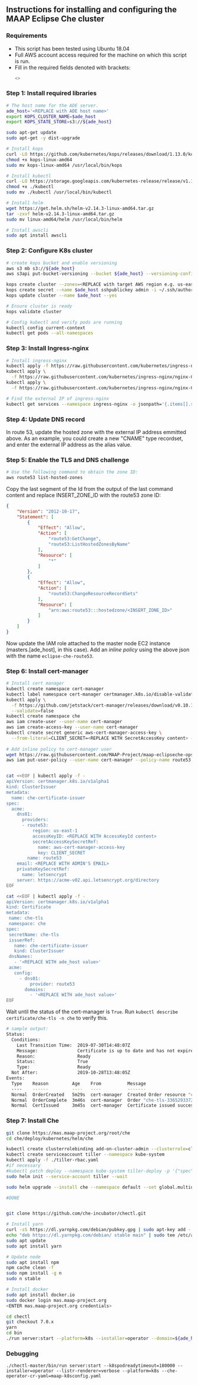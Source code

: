 ## Instructions for installing and configuring the MAAP Eclipse Che cluster

### Requirements
- This script has been tested using Ubuntu 18.04
- Full AWS account access required for the machine on which this script is run.
- Fill in the required fields denoted with brackets: 
  ```bash
  <>
  ```

### Step 1: Install required libraries

```bash
# The host name for the ADE server.
ade_host='<REPLACE with ADE host name>'
export KOPS_CLUSTER_NAME=$ade_host
export KOPS_STATE_STORE=s3://${ade_host}

sudo apt-get update
sudo apt-get -y dist-upgrade

# Install kops
curl -LO https://github.com/kubernetes/kops/releases/download/1.13.0/kops-linux-amd64
chmod +x kops-linux-amd64
sudo mv kops-linux-amd64 /usr/local/bin/kops

# Install kubectl
curl -LO https://storage.googleapis.com/kubernetes-release/release/v1.13.0/bin/linux/amd64/kubectl
chmod +x ./kubectl
sudo mv ./kubectl /usr/local/bin/kubectl

# Install helm
wget https://get.helm.sh/helm-v2.14.3-linux-amd64.tar.gz
tar -zxvf helm-v2.14.3-linux-amd64.tar.gz 
sudo mv linux-amd64/helm /usr/local/bin/helm

# Install awscli
sudo apt install awscli
```

### Step 2: Configure K8s cluster

```bash
# create kops bucket and enable versioning
aws s3 mb s3://${ade_host}
aws s3api put-bucket-versioning --bucket ${ade_host} --versioning-configuration Status=Enabled

kops create cluster --zones=<REPLACE with target AWS region e.g. us-east-1a> --name=$ade_host
kops create secret --name $ade_host sshpublickey admin -i ~/.ssh/authorized_keys 
kops update cluster --name $ade_host --yes

# Ensure cluster is ready 
kops validate cluster

# Config kubectl and verify pods are running
kubectl config current-context
kubectl get pods --all-namespaces
```

### Step 3: Install Ingress-nginx

```bash
# Install ingress-nginx
kubectl apply -f https://raw.githubusercontent.com/kubernetes/ingress-nginx/nginx-0.26.1/deploy/static/mandatory.yaml
kubectl apply \
  -f https://raw.githubusercontent.com/kubernetes/ingress-nginx/nginx-0.26.1/deploy/static/provider/aws/service-l4.yaml     
kubectl apply \
  -f https://raw.githubusercontent.com/kubernetes/ingress-nginx/nginx-0.26.1/deploy/static/provider/aws/patch-configmap-l4.yaml

# Find the external IP of ingress-nginx
kubectl get services --namespace ingress-nginx -o jsonpath='{.items[].status.loadBalancer.ingress[0].hostname}'
```

### Step 4: Update DNS record

In route 53, update the hosted zone with the external IP address emmitted above. As an example, you could create a new "CNAME" type recordset, and enter the external IP address as the alias value.

### Step 5: Enable the TLS and DNS challenge

```bash
# Use the following command to obtain the zone ID:
aws route53 list-hosted-zones
```
Copy the last segment of the Id from the output of the last command  content and replace INSERT_ZONE_ID with the route53 zone ID:
```json
{
    "Version": "2012-10-17",
    "Statement": [
        {
            "Effect": "Allow",
            "Action": [
                "route53:GetChange",
                "route53:ListHostedZonesByName"
            ],
            "Resource": [
                "*"
            ]
        },
        {
            "Effect": "Allow",
            "Action": [
                "route53:ChangeResourceRecordSets"
            ],
            "Resource": [
                "arn:aws:route53:::hostedzone/<INSERT_ZONE_ID>"
            ]
        }
    ]
}
```

Now update the IAM role attached to the master node EC2 instance (masters.[ade_host], in this case). Add an *inline policy* using the above json with the name `eclipse-che-route53`.

### Step 6: Install cert-manager 

```bash
# Install cert manager
kubectl create namespace cert-manager
kubectl label namespace cert-manager certmanager.k8s.io/disable-validation=true
kubectl apply \
  -f https://github.com/jetstack/cert-manager/releases/download/v0.10.1/cert-manager.yaml \
  --validate=false
kubectl create namespace che
aws iam create-user --user-name cert-manager
aws iam create-access-key --user-name cert-manager
kubectl create secret generic aws-cert-manager-access-key \
  --from-literal=CLIENT_SECRET=<REPLACE WITH SecretAccessKey content> -n cert-manager
  
# Add inline policy to cert-manager user
wget https://raw.githubusercontent.com/MAAP-Project/maap-eclipseche-ops/master/k8s-cluster/cert-mgr_additional_permissions.json
aws iam put-user-policy --user-name cert-manager --policy-name route53 --policy-document file://cert-mgr_additional_permissions.json


cat <<EOF | kubectl apply -f -
apiVersion: certmanager.k8s.io/v1alpha1
kind: ClusterIssuer
metadata:
  name: che-certificate-issuer
spec:
  acme:
    dns01:
      providers:
      - route53:
          region: us-east-1
          accessKeyID: <REPLACE WITH AccessKeyId content>
          secretAccessKeySecretRef:
            name: aws-cert-manager-access-key
            key: CLIENT_SECRET
        name: route53
    email: <REPLACE WITH ADMIN'S EMAIL>
    privateKeySecretRef:
      name: letsencrypt
    server: https://acme-v02.api.letsencrypt.org/directory
EOF

cat <<EOF | kubectl apply -f -
apiVersion: certmanager.k8s.io/v1alpha1
kind: Certificate
metadata:
 name: che-tls
 namespace: che
spec:
 secretName: che-tls
 issuerRef:
   name: che-certificate-issuer
   kind: ClusterIssuer
 dnsNames:
   - '<REPLACE WITH ade_host value>'
 acme:
   config:
     - dns01:
         provider: route53
       domains:
         - '<REPLACE WITH ade_host value>'
EOF
```

Wait until the status of the cert-manager is `True`. Run `kubectl describe certificate/che-tls -n che` to verify this.

```bash
# sample output:
Status:
  Conditions:
    Last Transition Time:  2019-07-30T14:48:07Z
    Message:               Certificate is up to date and has not expired
    Reason:                Ready
    Status:                True
    Type:                  Ready
  Not After:               2019-10-28T13:48:05Z
Events:
  Type    Reason         Age    From          Message
  ----    ------         ----   ----          -------
  Normal  OrderCreated   5m29s  cert-manager  Created Order resource "che-tls-3365293372"
  Normal  OrderComplete  3m46s  cert-manager  Order "che-tls-3365293372" completed successfully
  Normal  CertIssued     3m45s  cert-manager  Certificate issued successfully
 ```

### Step 7: Install Che

```bash
git clone https://mas.maap-project.org/root/che
cd che/deploy/kubernetes/helm/che

kubectl create clusterrolebinding add-on-cluster-admin --clusterrole=cluster-admin --serviceaccount=kube-system:default
kubectl create serviceaccount tiller --namespace kube-system
kubectl apply -f ./tiller-rbac.yaml
#if necessary
#kubectl patch deploy --namespace kube-system tiller-deploy -p '{"spec":{"template":{"spec":{"serviceAccount":"tiller"}}}}'
sudo helm init --service-account tiller --wait

sudo helm upgrade --install che --namespace default --set global.multiuser=true --set global.serverStrategy=single-host --set global.ingressDomain=$ade_host --set global.tls.enabled=true --set global.tls.useCertManager=true --set global.tls.useStaging=false --set tls.secretName=che-tls ./

#DONE


git clone https://github.com/che-incubator/chectl.git

# Install yarn
curl -sS https://dl.yarnpkg.com/debian/pubkey.gpg | sudo apt-key add -
echo "deb https://dl.yarnpkg.com/debian/ stable main" | sudo tee /etc/apt/sources.list.d/yarn.list
sudo apt update
sudo apt install yarn

# Update node
sudo apt install npm
npm cache clean -f
sudo npm install -g n
sudo n stable

# Install docker
sudo apt install docker.io
sudo docker login mas.maap-project.org
<ENTER mas.maap-project.org credentials>

cd chectl
git checkout 7.0.x
yarn
cd bin
./run server:start --platform=k8s --installer=operator --domain=${ade_host} --multiuser --tls
```

### Debugging
`./chectl-master/bin/run server:start --k8spodreadytimeout=180000 --installer=operator --listr-renderer=verbose --platform=k8s --che-operator-cr-yaml=maap-k8sconfig.yaml`
